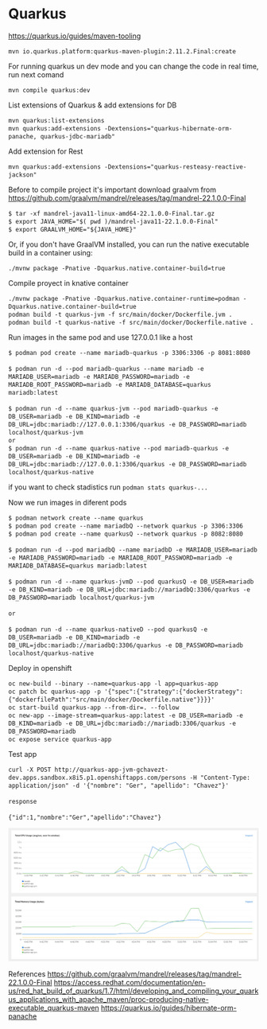 # Quarkus

https://quarkus.io/guides/maven-tooling

```console
mvn io.quarkus.platform:quarkus-maven-plugin:2.11.2.Final:create
```

For running quarkus un dev mode and you can change the code in real time, run next comand

```console
mvn compile quarkus:dev
```

List extensions of Quarkus & add extensions for DB

```console
mvn quarkus:list-extensions
mvn quarkus:add-extensions -Dextensions="quarkus-hibernate-orm-panache, quarkus-jdbc-mariadb"
```

Add extension for Rest

```console
mvn quarkus:add-extensions -Dextensions="quarkus-resteasy-reactive-jackson"
```

Before to compile project it's important download graalvm from https://github.com/graalvm/mandrel/releases/tag/mandrel-22.1.0.0-Final
```console
$ tar -xf mandrel-java11-linux-amd64-22.1.0.0-Final.tar.gz
$ export JAVA_HOME="$( pwd )/mandrel-java11-22.1.0.0-Final"
$ export GRAALVM_HOME="${JAVA_HOME}"
```

Or, if you don't have GraalVM installed, you can run the native executable build in a container using: 
```shell script
./mvnw package -Pnative -Dquarkus.native.container-build=true
```

Compile proyect in knative container
```console
./mvnw package -Pnative -Dquarkus.native.container-runtime=podman -Dquarkus.native.container-build=true
podman build -t quarkus-jvm -f src/main/docker/Dockerfile.jvm .
podman build -t quarkus-native -f src/main/docker/Dockerfile.native .
 ```

 Run images in the same pod and use 127.0.0.1 like a host
 ```console
$ podman pod create --name mariadb-quarkus -p 3306:3306 -p 8081:8080 

$ podman run -d --pod mariadb-quarkus --name mariadb -e MARIADB_USER=mariadb -e MARIADB_PASSWORD=mariadb -e MARIADB_ROOT_PASSWORD=mariadb -e MARIADB_DATABASE=quarkus mariadb:latest

$ podman run -d --name quarkus-jvm --pod mariadb-quarkus -e DB_USER=mariadb -e DB_KIND=mariadb -e DB_URL=jdbc:mariadb://127.0.0.1:3306/quarkus -e DB_PASSWORD=mariadb localhost/quarkus-jvm
or
$ podman run -d --name quarkus-native --pod mariadb-quarkus -e DB_USER=mariadb -e DB_KIND=mariadb -e DB_URL=jdbc:mariadb://127.0.0.1:3306/quarkus -e DB_PASSWORD=mariadb localhost/quarkus-native
 ```

if you want to check stadistics run ```podman stats quarkus-...```

Now we run images in diferent pods
```console
$ podman network create --name quarkus
$ podman pod create --name mariadbQ --network quarkus -p 3306:3306
$ podman pod create --name quarkusQ --network quarkus -p 8082:8080

$ podman run -d --pod mariadbQ --name mariadbD -e MARIADB_USER=mariadb -e MARIADB_PASSWORD=mariadb -e MARIADB_ROOT_PASSWORD=mariadb -e MARIADB_DATABASE=quarkus mariadb:latest

$ podman run -d --name quarkus-jvmD --pod quarkusQ -e DB_USER=mariadb -e DB_KIND=mariadb -e DB_URL=jdbc:mariadb://mariadbQ:3306/quarkus -e DB_PASSWORD=mariadb localhost/quarkus-jvm

or

$ podman run -d --name quarkus-nativeD --pod quarkusQ -e DB_USER=mariadb -e DB_KIND=mariadb -e DB_URL=jdbc:mariadb://mariadbQ:3306/quarkus -e DB_PASSWORD=mariadb localhost/quarkus-native
```

Deploy in openshift
```console
oc new-build --binary --name=quarkus-app -l app=quarkus-app
oc patch bc quarkus-app -p '{"spec":{"strategy":{"dockerStrategy":{"dockerfilePath":"src/main/docker/Dockerfile.native"}}}}'
oc start-build quarkus-app --from-dir=. --follow
oc new-app --image-stream=quarkus-app:latest -e DB_USER=mariadb -e DB_KIND=mariadb -e DB_URL=jdbc:mariadb://mariadb:3306/quarkus -e DB_PASSWORD=mariadb
oc expose service quarkus-app
```

Test app
```console
curl -X POST http://quarkus-app-jvm-gchavezt-dev.apps.sandbox.x8i5.p1.openshiftapps.com/persons -H "Content-Type: application/json" -d '{"nombre": "Ger", "apellido": "Chavez"}'

response

{"id":1,"nombre":"Ger","apellido":"Chavez"}
```

![observe](metricas-quarkus.png "Observe")

References
https://github.com/graalvm/mandrel/releases/tag/mandrel-22.1.0.0-Final
https://access.redhat.com/documentation/en-us/red_hat_build_of_quarkus/1.7/html/developing_and_compiling_your_quarkus_applications_with_apache_maven/proc-producing-native-executable_quarkus-maven
https://quarkus.io/guides/hibernate-orm-panache